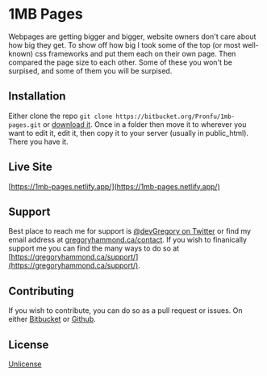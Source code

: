 # 1MB Pages #

Webpages are getting bigger and bigger, website owners don't care about how big they get. To show off how big I took some of the top (or most well-known) css frameworks and put them each on their own page. Then compared the page size to each other. Some of these you won't be surpised, and some of them you will be surpised.

## Installation ##
Either clone the repo `git clone https://bitbucket.org/Pronfu/1mb-pages.git` or [download it](https://bitbucket.org/Pronfu/1mb-pages/get/42b25691b7d6.zip). Once in a folder then move it to wherever you want to edit it, edit it, then copy it to your server (usually in public_html). There you have it.

## Live Site ##
[https://1mb-pages.netlify.app/](https://1mb-pages.netlify.app/)

## Support ##
Best place to reach me for support is [@devGregory on Twitter](https://twitter.com/devGregory) or find my email address at [gregoryhammond.ca/contact](https://gregoryhammond.ca/contact/). If you wish to finanically support me you can find the many ways to do so at [https://gregoryhammond.ca/support/](https://gregoryhammond.ca/support/).

## Contributing ##
If you wish to contribute, you can do so as a pull request or issues. On either [Bitbucket](https://bitbucket.org/Pronfu/1mb-pages/issues?status=new&status=open) or [Github](https://github.com/gregoryhammond/1mb-pages/issues).

## License ##
[Unlicense](https://unlicense.org/)